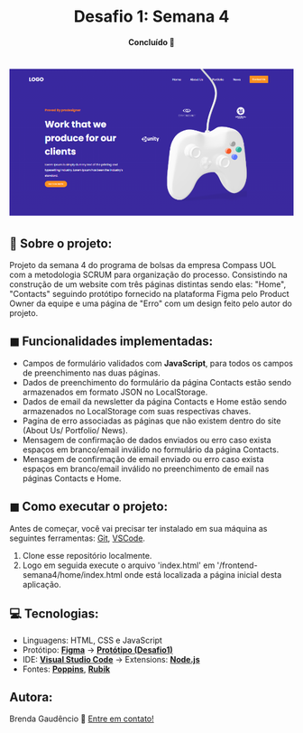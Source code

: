 <h1 align="center">
     Desafio 1: Semana 4
</h1>

<h4 align="center">
	Concluído 🚀
</h4>

<h1 align="center">
    <img alt="home-site" title="Página Home" src="/assets/site.PNG" />
</h1>



## 📝 Sobre o projeto:
Projeto da semana 4 do programa de bolsas da empresa Compass UOL com a metodologia SCRUM para organização do processo. Consistindo na construção de um website com três páginas distintas sendo elas: "Home", "Contacts"  seguindo protótipo fornecido na plataforma Figma pelo Product Owner da equipe e uma página de "Erro" com um design feito pelo autor do projeto.


## ◼ Funcionalidades implementadas: 
- Campos de formulário validados com **JavaScript**, para todos os campos de preenchimento nas duas páginas.
- Dados de preenchimento do formulário da página Contacts estão sendo armazenados em formato JSON no LocalStorage.
- Dados de email da newsletter da página Contacts e Home estão sendo armazenados no LocalStorage com suas respectivas chaves.
- Pagína de erro associadas as páginas que não existem dentro do site (About Us/ Portfolio/ News).
- Mensagem de confirmação de dados enviados ou erro caso exista espaços em branco/email inválido no formulário da página Contacts.
- Mensagem de confirmação de email enviado ou erro caso exista espaços em branco/email inválido no preenchimento de email nas páginas Contacts e Home.

## ◼ Como executar o projeto:
Antes de começar, você vai precisar ter instalado em sua máquina as seguintes ferramentas:
[Git](https://git-scm.com), [VSCode](https://code.visualstudio.com/).
1. Clone esse repositório localmente.
2. Logo em seguida execute o arquivo 'index.html' em '/frontend-semana4/home/index.html onde está localizada a página inicial desta aplicação.

## 💻 Tecnologias:
- Linguagens: HTML, CSS e JavaScript <br/>
- Protótipo:  **[Figma](https://www.figma.com/)**  →  **[Protótipo (Desafio1)](https://www.figma.com/file/Vzl8xfN2v8PF8fX5trpKKX/Desafio-1?type=design&node-id=0%3A1&mode=design&t=jybs2ogTlD0boU3B-1)**
- IDE: **[Visual Studio Code](https://code.visualstudio.com/)**  → Extensions:  **[Node.js](https://nodejs.org/en)**
- Fontes:  **[Poppins](https://fonts.google.com/specimen/Poppins)**,  **[Rubik](https://fonts.google.com/specimen/Rubik)**

## Autora: 
Brenda Gaudêncio 👋 [Entre em contato!](https://www.linkedin.com/in/brendagaudencio/)



